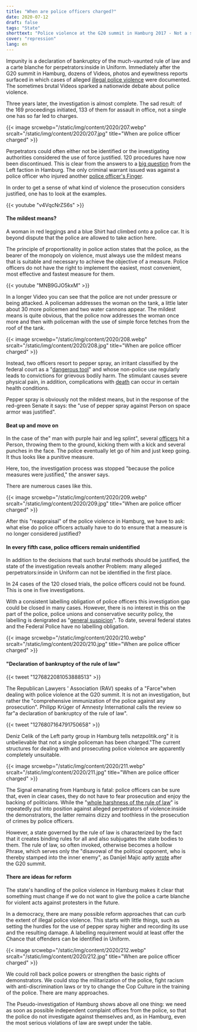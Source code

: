 ```yaml
---
title: "When are police officers charged?"
date: 2020-07-12
draft: false
tags: "State"
shorttext: "Police violence at the G20 summit in Hamburg 2017 - Not a single police officer was charged with police violence. When are the perpetrators charged?"
cover: "repression"
lang: en
---
```


Impunity is a declaration of bankruptcy of the much-vaunted rule of law and a carte blanche for perpetrators:inside in Uniform. Immediately after the G20 summit in Hamburg, dozens of Videos, photos and eyewitness reports surfaced in which cases of alleged [illegal police violence](https://g20-doku.org/ "Wir dokumentieren Polizeigewalt und Grundrechtsverletzungen") were documented. The sometimes brutal Videos sparked a nationwide debate about police violence.

Three years later, the investigation is almost complete. The sad result: of the 169 proceedings initiated, 133 of them for assault in office, not a single one has so far led to charges.

{{< image srcwebp="/static/img/content/2020/207.webp" srcalt="/static/img/content/2020/207.jpg" title="When are police officer charged" >}}

Perpetrators could often either not be identified or the investigating authorities considered the use of force justified. 120 procedures have now been discontinued. This is clear from the answers to a [big question](/static/downloads/verfahren_gegen_polizeibedienstete_im_rahmen_des_g20_gipfels_und_der_gipfelproteste.pdf "Große Anfrage der Linken") from the Left faction in Hamburg. The only criminal warrant issued was against a police officer who injured another [police officer's Finger](/static/downloads/verfahren_gegen_polizeibedienstete_im_rahmen_des_g20_gipfels_und_der_gipfelproteste_vi.pdf "Schriftliche Kleine Anfrage der Abgeordneten Christiane Schneider und Cansu Özdemir").

In order to get a sense of what kind of violence the prosecution considers justified, one has to look at the examples.

{{< youtube "v4VqcNrZS6s" >}}

#### The mildest means?

A woman in red leggings and a blue Shirt had climbed onto a police car. It is beyond dispute that the police are allowed to take action here.

The principle of proportionality in police action states that the police, as the bearer of the monopoly on violence, must always use the mildest means that is suitable and necessary to achieve the objective of a measure. Police officers do not have the right to implement the easiest, most convenient, most effective and fastest measure for them.

{{< youtube "MNB9GJO5kxM" >}}

In a longer Video you can see that the police are not under pressure or being attacked. A policeman addresses the woman on the tank, a little later about 30 more policemen and two water cannons appear. The mildest means is quite obvious, that the police now addresses the woman once more and then with policeman with the use of simple force fetches from the roof of the tank.

{{< image srcwebp="/static/img/content/2020/208.webp" srcalt="/static/img/content/2020/208.jpg" title="When are police officer charged" >}}

Instead, two officers resort to pepper spray, an irritant classified by the federal court as a "[dangerous tool](https://www.hrr-strafrecht.de/hrr/1/17/1-112-17-1.php "BGH 1 StR 112/17 - Urteil vom 20. September 2017")" and whose non-police use regularly leads to convictions for grievous bodily harm. The stimulant causes severe physical pain, in addition, complications with [death](https://www.ncjrs.gov/App/publications/abstract.aspx?ID=155396 "Pepper Spray Update: More Fatalities, More Questions") can occur in certain health conditions.

Pepper spray is obviously not the mildest means, but in the response of the red-green Senate it says: the "use of pepper spray against Person on space armor was justified".

#### Beat up and move on

In the case of the" man with purple hair and leg splint", several [officers](https://g20-doku.org//index.html@p=459.html "Am Boden liegende Person wird mehrfach ins Gesicht geboxt") hit a Person, throwing them to the ground, kicking them with a kick and several punches in the face. The police eventually let go of him and just keep going. It thus looks like a punitive measure.

Here, too, the investigation process was stopped "because the police measures were justified," the answer says.

There are numerous cases like this.

{{< image srcwebp="/static/img/content/2020/209.webp" srcalt="/static/img/content/2020/209.jpg" title="When are police officer charged" >}}

After this "reappraisal" of the police violence in Hamburg, we have to ask: what else do police officers actually have to do to ensure that a measure is no longer considered justified?

#### In every fifth case, police officers remain unidentified

In addition to the decisions that such brutal methods should be justified, the state of the investigation reveals another Problem: many alleged perpetrators:inside in Uniform can not be identified in the first place.

In 24 cases of the 120 closed trials, the police officers could not be found. This is one in five investigations.

With a consistent labelling obligation of police officers this investigation gap could be closed in many cases. However, there is no interest in this on the part of the police, police unions and conservative security policy, the labelling is denigrated as "[general suspicion](https://www.bpb.de/dialog/netzdebatte/263692/contra-kennzeichnungspflicht-fuer-polizistinnen-und-polizisten "Contra: Kennzeichnungspflicht für Polizistinnen und Polizisten")". To date, several federal states and the Federal Police have no labelling obligation.

{{< image srcwebp="/static/img/content/2020/210.webp" srcalt="/static/img/content/2020/210.jpg" title="When are police officer charged" >}}

#### "Declaration of bankruptcy of the rule of law"

{{< tweet "1276822081053888513" >}}

The Republican Lawyers ' Association (RAV) speaks of a "Farce"when dealing with police violence at the G20 summit. It is not an investigation, but rather the "comprehensive immunization of the police against any prosecution". Philipp Krüger of Amnesty International calls the review so far"a declaration of bankruptcy of the rule of law".

{{< tweet "1276807164791750658" >}}

Deniz Celik of the Left party group in Hamburg tells netzpolitik.org" it is unbelievable that not a single policeman has been charged."The current structures for dealing with and prosecuting police violence are apparently completely unsuitable.

{{< image srcwebp="/static/img/content/2020/211.webp" srcalt="/static/img/content/2020/211.jpg" title="When are police officer charged" >}}

The Signal emanating from Hamburg is fatal: police officers can be sure that, even in clear cases, they do not have to fear prosecution and enjoy the backing of politicians. While the "[whole harshness of the rule of law](https://taz.de/Landfriedensbruch-beim-G20-Gipfel/!5471631/ "Ohne einen Steinwurf")" is repeatedly put into position against alleged perpetrators of violence:inside the demonstrators, the latter remains dizzy and toothless in the prosecution of crimes by police officers.

However, a state governed by the rule of law is characterized by the fact that it creates binding rules for all and also subjugates the state bodies to them. The rule of law, so often invoked, otherwise becomes a hollow Phrase, which serves only the "disavowal of the political opponent, who is thereby stamped into the inner enemy", as Danijel Majic aptly [wrote](https://www.fr.de/meinung/wann-rechtsstaat-wirklich-gefaehrdet-11023003.html "Wann der Rechtsstaat wirklich gefährdet ist") after the G20 summit.

#### There are ideas for reform

The state's handling of the police violence in Hamburg makes it clear that something must change if we do not want to give the police a carte blanche for violent acts against protesters in the future.

In a democracy, there are many possible reform approaches that can curb the extent of illegal police violence. This starts with little things, such as setting the hurdles for the use of pepper spray higher and recording its use and the resulting damage. A labelling requirement would at least offer the Chance that offenders can be identified in Uniform.

{{< image srcwebp="/static/img/content/2020/212.webp" srcalt="/static/img/content/2020/212.jpg" title="When are police officer charged" >}}

We could roll back police powers or strengthen the basic rights of demonstrators. We could stop the militarization of the police, fight racism with anti-discrimination laws or try to change the Cop Culture in the training of the police. There are many approaches.

The Pseudo-investigation of Hamburg shows above all one thing: we need as soon as possible independent complaint offices from the police, so that the police do not investigate against themselves and, as in Hamburg, even the most serious violations of law are swept under the table.
